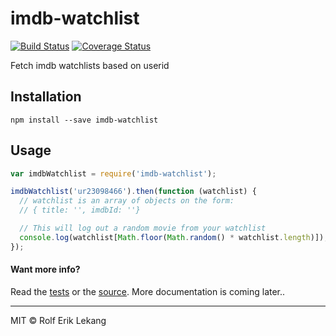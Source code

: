 # imdb-watchlist
[![Build Status](https://travis-ci.org/relekang/node-imdb-watchlist.svg?branch=master)](https://travis-ci.org/relekang/node-imdb-watchlist)
[![Coverage Status](https://coveralls.io/repos/relekang/node-imdb-watchlist/badge.png)](https://coveralls.io/r/relekang/node-imdb-watchlist)

Fetch imdb watchlists based on userid

## Installation
```
npm install --save imdb-watchlist
```

## Usage

```javascript
var imdbWatchlist = require('imdb-watchlist');

imdbWatchlist('ur23098466').then(function (watchlist) {
  // watchlist is an array of objects on the form:
  // { title: '', imdbId: ''}

  // This will log out a random movie from your watchlist
  console.log(watchlist[Math.floor(Math.random() * watchlist.length)]);
});
```

#### Want more info?
Read the [tests](https://github.com/relekang/node-imdb-watchlist/blob/master/test/index.bs) or 
the [source](https://github.com/relekang/node-imdb-watchlist/blob/master/index.bs).
More documentation is coming later..

--------
MIT © Rolf Erik Lekang
